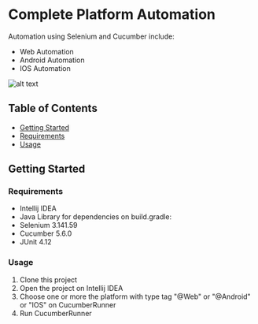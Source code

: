 # Complete Platform Automation
Automation using Selenium and Cucumber include:
* Web Automation
* Android Automation
* IOS Automation

![alt text](https://github.com/orianisihaloho/WebAutomation/blob/master/Wikipedia.png?raw=true)

## Table of Contents
* [Getting Started](#getting-started)
* [Requirements](#requirements)
* [Usage](#usage)

## Getting Started
### Requirements
* Intellij IDEA
* Java
Library for dependencies on build.gradle:
* Selenium 3.141.59
* Cucumber 5.6.0
* JUnit 4.12

### Usage
1. Clone this project
2. Open the project on Intellij IDEA
3. Choose one or more the platform with type tag "@Web" or  "@Android" or "IOS" on CucumberRunner
3. Run CucumberRunner
